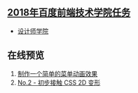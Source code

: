 ## [2018年百度前端技术学院任务](http://ife.baidu.com/)

* [设计师学院](https://github.com/woai3c/2018ife-task/tree/master/designer)


## 在线预览
1. [制作一个简单的菜单动画效果](http://htmlpreview.github.com/?https://github.com/woai3c/2018ife-task/blob/master/designer/menu-animation/index.html)
2. [No.2 - 初步接触 CSS 2D 变形](http://htmlpreview.github.com/?https://github.com/woai3c/2018ife-task/blob/master/designer/2Ddeformation/index.html)
